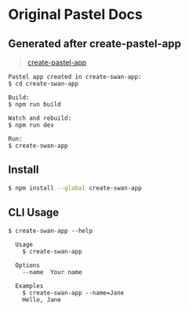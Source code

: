 # Original Pastel Docs

## Generated after create-pastel-app
> [create-pastel-app](https://github.com/vadimdemedes/create-pastel-app/issues?q=is%3Aissue+is%3Aclosed)
```
Pastel app created in create-swan-app:
$ cd create-swan-app

Build:
$ npm run build

Watch and rebuild:
$ npm run dev

Run:
$ create-swan-app
```

## Install

```bash
$ npm install --global create-swan-app
```

## CLI Usage

```
$ create-swan-app --help

  Usage
    $ create-swan-app

  Options
    --name  Your name

  Examples
    $ create-swan-app --name=Jane
    Hello, Jane
```
